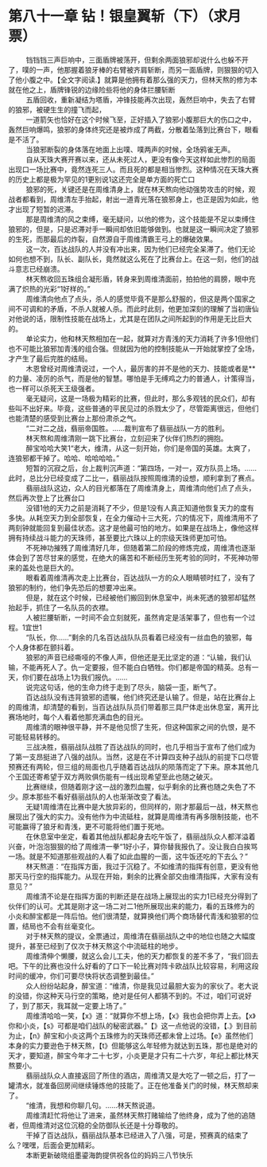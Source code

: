 <h1>第八十一章 钻！银皇翼斩（下）（求月票）</h1>
<div id="content">&nbsp&nbsp&nbsp&nbsp&nbsp&nbsp&nbsp&nbsp
 铛铛铛三声巨响中，三面盾牌被荡开，但剩余两面狼邪却说什么也躲不开了，噗的一声，他那握着狼牙棒的右臂被齐肩斩断，而另一面盾牌，则狠狠的切入了他小腹之中。【全文字阅读.】就算是他拥有着那么强的天力，但林天熬的修为本就在他之上，盾牌锋锐的边缘险些将他的身体拦腰斩断
 <br/>&nbsp&nbsp&nbsp&nbsp&nbsp&nbsp&nbsp&nbsp
 五盾回收，重新凝结为塔盾，冲锋技能再次出现，轰然巨响中，失去了右臂的狼邪，被硬生生的撞飞而起，
 <br/>&nbsp&nbsp&nbsp&nbsp&nbsp&nbsp&nbsp&nbsp
 一道箭矢也恰好在这个时候飞至，正好插入了狼邪小腹那巨大的伤口之中，轰然巨响爆鸣，狼邪的身体终究还是被炸成了两截，分散着坠落到比赛台下，眼看是不活了。
 <br/>&nbsp&nbsp&nbsp&nbsp&nbsp&nbsp&nbsp&nbsp
 当狼邪断裂的身体落在地面上出噗、噗两声的时候，全场鸦雀无声。
 <br/>&nbsp&nbsp&nbsp&nbsp&nbsp&nbsp&nbsp&nbsp
 自从天珠大赛开赛以来，还从未死过人，更没有像今天这样如此惨烈的局面出现口一场比赛中，竟然连死三人。而且死的都是相当惨烈。这种情况在天珠大赛的历史上都是极为罕见的1更别说1这还完全是单方面的死亡口
 <br/>&nbsp&nbsp&nbsp&nbsp&nbsp&nbsp&nbsp&nbsp
 狼邪的死，关键还是在周维清身上，就在林天熬向他动强势攻击的时候，观战者都看到，周维清左手抬起，射出一道青光落在狼邪身上，也正是因为如此，他才出现了短暂的迟滞。
 <br/>&nbsp&nbsp&nbsp&nbsp&nbsp&nbsp&nbsp&nbsp
 那是周维清的风之束缚，毫无疑问，以他的修为，这个技能是不足以束缚住狼邪的，但是，只是迟滞对手一瞬间却依旧能够做到。也就是这一瞬间决定了狼邪的生死，而那最后的炸裂，自然源自于周维清霸王弓上的爆破效果。
 <br/>&nbsp&nbsp&nbsp&nbsp&nbsp&nbsp&nbsp&nbsp
 这一次，百达战队的人并没有冲出来，因为他们已经完全呆滞了。他们无论如何也想不到，队长、副队长，竟然就这么死在了比赛台上。在这一刻，他们的战斗意志已经崩溃。
 <br/>&nbsp&nbsp&nbsp&nbsp&nbsp&nbsp&nbsp&nbsp
 林天熬收回五珠组合凝形盾，转身来到周维清面前，拍拍他的肩膀，眼中充满了炽热的光彩“1好样的。”
 <br/>&nbsp&nbsp&nbsp&nbsp&nbsp&nbsp&nbsp&nbsp
 周维清向他点了点头，杀人的感觉毕竟不是那么舒服的，但这是两个国家之间不可调和的矛盾，不杀人就被人杀。而此时此刻，他更加深刻的理解了当初唐仙对他说的话，限制性技能在战场上，尤其是在团队之间所起到的作用是无比巨大的。
 <br/>&nbsp&nbsp&nbsp&nbsp&nbsp&nbsp&nbsp&nbsp
 单论实力，他和林天熬相加在一起，就算对方青浅的天力消耗了许多1但他们也不可能比狼邪加青浅的组合强。但就因为他的控制技能从一开始就掌控了全场，才产生了最后完胜的结局。
 <br/>&nbsp&nbsp&nbsp&nbsp&nbsp&nbsp&nbsp&nbsp
 木恩曾经对周维清说过，一个人，最厉害的并不是他的天力、技能或者是**的力量、凌厉的杀气，而是他的智慧。哪怕是手无缚鸡之力的普通人，计策得当，也一样可以杀死天王级强者。
 <br/>&nbsp&nbsp&nbsp&nbsp&nbsp&nbsp&nbsp&nbsp
 毫无疑问，这是一场极为精彩的比赛，但此时，那么多观钱的民众们，却有些叫不出好来。毕竟，这些普通的平民见过的杀戮太少了，尽管距离很远，但他们也能清楚的感受到比赛台上那份肃杀之气。
 <br/>&nbsp&nbsp&nbsp&nbsp&nbsp&nbsp&nbsp&nbsp
 “二对二之战，翡丽帝国胜。……裁判宣布了翡丽战队一方的胜利。
 <br/>&nbsp&nbsp&nbsp&nbsp&nbsp&nbsp&nbsp&nbsp
 林天熬和周维清刚一跳下比赛台，立刻迎来了伙伴们热烈的拥抱。
 <br/>&nbsp&nbsp&nbsp&nbsp&nbsp&nbsp&nbsp&nbsp
 醉宝哈哈大笑1“老大，维清，从这一刻开始，你们是帝国的英雄。太爽了，连狼邪都干掉了。哈哈、哈哈哈哈。”
 <br/>&nbsp&nbsp&nbsp&nbsp&nbsp&nbsp&nbsp&nbsp
 短暂的沉寂之后，台上裁判沉声道：“第四场，一对一，双方队员上场。……此时，总比分已经变成了二比一，翡丽战队按照周维清的设想，顺利拿到了赛点。
 <br/>&nbsp&nbsp&nbsp&nbsp&nbsp&nbsp&nbsp&nbsp
 翡丽战队这边，众人的目光都落在了周维清身上，周维清向他们点了点头，然后再次登上了比赛台口
 <br/>&nbsp&nbsp&nbsp&nbsp&nbsp&nbsp&nbsp&nbsp
 没错1他的天力之前是消耗了不少，但是1没有人真正知道他恢复天力的度有多快。从耗空天力到全部恢复，在全力催动十三大死，穴的情况下，周维清用不了两刻钟就能回复到最佳状态。这才是他最可怕的地方。如果是在战场上，像他这样拥有持续战斗能力的天珠师，甚至要比六珠以上的宗级天珠师更加可怕。
 <br/>&nbsp&nbsp&nbsp&nbsp&nbsp&nbsp&nbsp&nbsp
 不死神功摧残了周维清好几年，但随着第二阶段的修炼完成，周维清也逐渐体会到了苦尽甘来的感觉，在绝大的痛苦和不断经历生死考验的同时，不死神功带来的盖处也是巨大的。
 <br/>&nbsp&nbsp&nbsp&nbsp&nbsp&nbsp&nbsp&nbsp
 眼看着周维清再次走上比赛台，百达战队一方的众人眼睛顿时红了，没有了狼邪的制约，他们争先恐后的想要冲出来。
 <br/>&nbsp&nbsp&nbsp&nbsp&nbsp&nbsp&nbsp&nbsp
 但是，就在这个时候，已经被他们搬回到休息室中，尚未死透的狼邪却猛然抬起手，抓住了一名队员的衣襟。
 <br/>&nbsp&nbsp&nbsp&nbsp&nbsp&nbsp&nbsp&nbsp
 人被拦腰斩断，一时间不会立刻就死，虽然肯定是活架事了，但也有一个过程。1宜世1
 <br/>&nbsp&nbsp&nbsp&nbsp&nbsp&nbsp&nbsp&nbsp
 “队长，你……”剩余的几名百达战队队员看着已经没有一丝血色的狼邪，每个人身体都在颤抖着。
 <br/>&nbsp&nbsp&nbsp&nbsp&nbsp&nbsp&nbsp&nbsp
 狼邪的声音已经嘶哑的不像人声，但他还是无比坚定的道：“认输，我们认输，不能再死人了。仇一定要报，但不能白白牺牲。你们都是帝国的精英。总有一天，你们要在战场上1为我们报仇。……
 <br/>&nbsp&nbsp&nbsp&nbsp&nbsp&nbsp&nbsp&nbsp
 说完这句话，他的生命力终于走到了尽头，脑袋一歪，断气了。
 <br/>&nbsp&nbsp&nbsp&nbsp&nbsp&nbsp&nbsp&nbsp
 百达战队没有违背狼邪的遗嘱，他们终究还是认输了。但是，站在比赛台上的周维清，却清楚的看到，当百达战队队员们带着那三具尸体走出休息室，离开比赛场地时，每个人看着他那充满血色的目光。
 <br/>&nbsp&nbsp&nbsp&nbsp&nbsp&nbsp&nbsp&nbsp
 周维清的眼神很平静，并不是他见惯了生死，但这种国家之间的仇恨，是不可能轻易转移的。
 <br/>&nbsp&nbsp&nbsp&nbsp&nbsp&nbsp&nbsp&nbsp
 三战决胜，翡丽战队战胜了百达战队的同时，也几乎相当于宣布了他们成为了第一支昂挺进了八强的战队。当然，这是在不计算四支种子战队的前提下口尽管预赛还有两轮，但三组的局面也几乎随着百达战队的陨落而定了下来。原本其他几个王国还寄希望于双方两败俱伤能有一线出现希望至此也随之破灭。
 <br/>&nbsp&nbsp&nbsp&nbsp&nbsp&nbsp&nbsp&nbsp
 比赛继续，但随着刚才这一战的激烈血腥，似乎剩余的比赛也随之失色了不少。原本那些不看好翡丽战队的人也渐渐改变了看法。
 <br/>&nbsp&nbsp&nbsp&nbsp&nbsp&nbsp&nbsp&nbsp
 无疑1周维清在比赛中是大放异彩的，但同样的，刚才那最后一战，林天熬也展现出了强大的实力。没有他作为中流砥柱，就算是周维清有再多限制技能，也不可能赢得了狼牙和青浅，更不可能将他们置于死地。
 <br/>&nbsp&nbsp&nbsp&nbsp&nbsp&nbsp&nbsp&nbsp
 在休息室中坐定，看着其他战队都起身去吃午饭了，翡丽战队众人都洋溢着兴奋，叶泡泡狠狠的给了周维清一拳“1好小子，算你替我报仇了。没让我白白挨骂一场。就是不知道那些观战的人看了如此血腥的一面，这牛饭还吃的下去么？”
 <br/>&nbsp&nbsp&nbsp&nbsp&nbsp&nbsp&nbsp&nbsp
 林天熬道：“在指挥方面，我过于沉稳了。不如维清的指挥有创意，更没有他那天马行空的指挥能力。从现在开始，剩余的比赛全部交由维清指挥，大家有没有意见？”
 <br/>&nbsp&nbsp&nbsp&nbsp&nbsp&nbsp&nbsp&nbsp
 周维清不论是在指挥方面的判断还是在战场上展现出的实力1已经充分得到了伙伴们的认可。尤其是刚才这一场二对二1他所展现出来的能力，看的五珠修为的小炎和醉宝都是一阵后怕。他们很清楚，就算换他们两个商场替代青浅和狼邪的位置，结局也不会有丝毫变化。
 <br/>&nbsp&nbsp&nbsp&nbsp&nbsp&nbsp&nbsp&nbsp
 对于林天熬的提议，全票通过，周维清在翡丽战队之中的地位也随之大幅度提升，甚至已经到了仅次于林天熬这个中流砥柱的地步。
 <br/>&nbsp&nbsp&nbsp&nbsp&nbsp&nbsp&nbsp&nbsp
 周维清伸个懒腰，就这么会儿工夫，他的天力都恢复的差不多了，“我们回去吧。下午的比赛也没什么好看的了口下一轮比赛对阵卡欧战队比较容易，利用这段时间的缓冲，你们可要尽快将状态调整到最佳。”
 <br/>&nbsp&nbsp&nbsp&nbsp&nbsp&nbsp&nbsp&nbsp
 众人纷纷站起身，醉宝道：“维清，你是我见过最胆大妄为的家伙了。老大说的没错，你这种天马行空的策略，绝对是任何人都猜不到的。不过，咱们可说好了，到了那天，我耳就一定要上场了。”
 <br/>&nbsp&nbsp&nbsp&nbsp&nbsp&nbsp&nbsp&nbsp
 周维清哈哈一笑，【x》道：“就算你不想上场，【x》我也会把你弄上去。【x》你和小炎，【s》可都是咱们战队的秘密武器。”【》这一点他说的没错，【.》到目前为止，【n》醉宝和小炎这两个五珠修为的天珠师还都未曾上过场。【e》虽然他们本身的实力要逊色于林天熬，【t》但能够这么年轻修为就达到五珠，那也是绝对的天才，要知道，醉宝今年才二十七岁，小炎更是才只有二十六岁，年纪上都比林天熬要小。
 <br/>&nbsp&nbsp&nbsp&nbsp&nbsp&nbsp&nbsp&nbsp
 翡丽战队众人直接返回了所住的酒店，周维清又是大吃了一顿之后，打了一罐清水，就准备回房间继续锤炼他的技能了。正在他准备关门的时候，林天熬却来了。
 <br/>&nbsp&nbsp&nbsp&nbsp&nbsp&nbsp&nbsp&nbsp
 “维清，我想和你聊几句。……林天熬说道。
 <br/>&nbsp&nbsp&nbsp&nbsp&nbsp&nbsp&nbsp&nbsp
 周维清赶忙将他让了进来，虽然林天熬打赌输给了他终身，成为了他的追随者，但周维清对这位沉稳的全防御队长还是十分尊敬的。
 <br/>&nbsp&nbsp&nbsp&nbsp&nbsp&nbsp&nbsp&nbsp
 干掉了百达战队，翡丽战队基本已经进入了八强，可是，预赛真的结束了么？嘿嘿，后面会更加精彩。
 <br/>&nbsp&nbsp&nbsp&nbsp&nbsp&nbsp&nbsp&nbsp
 本断更新破晓组墨鎏海韵提供祝各位的妈妈三八节快乐
 <br/>&nbsp&nbsp&nbsp&nbsp&nbsp&nbsp&nbsp&nbsp
 <br/>&nbsp&nbsp&nbsp&nbsp&nbsp&nbsp&nbsp&nbsp
</div>
